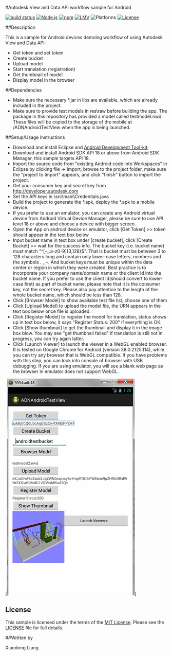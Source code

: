#Autodesk View and Data API workflow sample for Android

[![build status](https://api.travis-ci.org/cyrillef/extract-view.and.data.api.png)](https://travis-ci.org/cyrillef/extract-view.and.data.api)
[![Node.js](https://img.shields.io/badge/Node.js-0.12.4-blue.svg)](https://nodejs.org/)
[![npm](https://img.shields.io/badge/npm-2.10.1-blue.svg)](https://www.npmjs.com/)
[![LMV](https://img.shields.io/badge/View%20%26%20Data%20API-v1.2.23-green.svg)](http://developer-autodesk.github.io/)
![Platforms](https://img.shields.io/badge/platform-windows%20%7C%20osx%20%7C%20linux-lightgray.svg)
[![License](http://img.shields.io/:license-mit-blue.svg)](http://opensource.org/licenses/MIT)

##Description

This is a sample for Android devices demoing workflow of using Autodesk View and Data API:

* Get token and set token
* Create bucket
* Upload model
* Start translation (registration)
* Get thumbnail of model
* Display model in the browser

##Dependencies

* Make sure the necessary *.jar in libs are available, which are already included in the project.
* Make sure to provide test models in res\raw before building the app. The package in this repository has provided a model called testmodel.nwd. These files will be copied to the storage of the mobile at <SD card root>/ADNAndroidTestView when the app is being launched. 

##Setup/Usage Instructions

* Download and install Eclipse and [Android Development Tool-kit](http://developer.android.com/sdk/installing/installing-adt.html#Configure);
* Download and install Android SDK API 18 or above from Android SDK Manager, this sample targets API 18.
* Import the source code from "existing Android code into Workspaces" in Eclipse by clicking file -> Import, browse to the project folder, make sure the "project to Import" appears, and click "finish" button to import the project. 
* Get your consumer key and secret key from http://developer.autodesk.com
* Set the API keys in \src\main\Credentials.java
* Build the project to generate the *.apk, deploy the *.apk to a mobile device. 
* If you prefer to use an emulator, you can create any Android virtual device from Android Virtual Device Manager, please be sure to use API level 18 or above and choose a device with bigger screen.
* Open the App on android device or emulator, click [Get Token] >> token should appear in the text box below
* Input bucket name in text box under [create bucket], click [Create Bucket] >> wait for the success info. The bucket key (i.e. bucket name) must match “^[-_.a-z0-9]{3,128}$”. That is bucket must be between 3 to 128 characters long and contain only lower-case letters, numbers and the symbols . _ –.  And bucket keys must be unique within the data center or region in which they were created. Best practice is to incorporate your company name/domain name or the client Id into the bucket name. If you prefer to use the client Id(should convert to lower-case first) as part of bucket name, please note that it is the consumer key, not the secret key.  Please also pay attention to the length of the whole bucket name, which should be less than 128.
* Click [Browser Model] to show available test file list, choose one of them
* Click [Upload Model] to upload the model file, the URN appears in the text box below once file is uploaded.
* Click [Register Model] to register the model for translation, status shows up in text box below, it says "Register Status: 200" if everything is OK.
* Click [Show thumbnail] to get the thumbnail and display it in the image box blow. You may see "get thumbnail failed" if translation is still not in progress, you can try again latter. 
* Click [Launch Viewer] to launch the viewer in a WebGL enabled browser. It is tested on Google Chrome for Android (version 38.0.2125.114), while you can try any browser that is WebGL compatible. If you have problems with this step, you can look into console of browser with USB debugging. If you are using emulator, you will see a blank web page as the browser in emulator does not support WebGL.


[![](ADNAndroidSample/assets/androiddemo.png)]
 
## License

This sample is licensed under the terms of the [MIT License](http://opensource.org/licenses/MIT). Please see the [LICENSE](LICENSE) file for full details.

##Written by 

Xiaodong Liang

